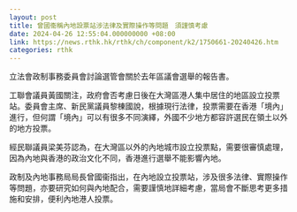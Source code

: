 ```yaml
---
layout: post
title: 曾國衞稱內地設票站涉法律及實際操作等問題　須謹慎考慮
date: 2024-04-26 12:55:04.000000000 +08:00
link: https://news.rthk.hk/rthk/ch/component/k2/1750661-20240426.htm
categories: rthk
---
```


立法會政制事務委員會討論選管會關於去年區議會選舉的報告書。

工聯會議員黃國關注，政府會否考慮日後在大灣區港人集中居住的地區設立投票站。委員會主席、新民黨議員黎棟國說，根據現行法律，投票需要在香港「境內」進行，但何謂「境內」可以有很多不同演繹，外國不少地方都容許選民在領土以外的地方投票。

經民聯議員梁美芬認為，在大灣區以外的內地城市設立投票點，需要很審慎處理，因為內地與香港的政治文化不同，香港進行選舉不能影響內地。

政制及內地事務局局長曾國衞指出，在內地設立投票站，涉及很多法律、實際操作等問題，亦要研究如何與內地配合，需要謹慎地詳細考慮，當局會不斷思考更多措施和安排，便利內地港人投票。
